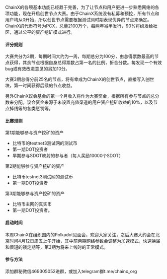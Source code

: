 ChainX的各项基本功能已经趋于完善，为了让节点和用户更进一步熟悉网络的各项功能，现在开启创世节点大赛。由于ChainX系统没有私募和预挖，所有节点和用户均从0开始，所以创世节点需要根据测试网时期表现优异的节点来确定。ChainX的代币符号为PCX，总量2100万个，每两年减半发行，90%将纷发给社区，通过公平的资产挖矿模式进行。

#### 评分规则

大赛共分为3期，每期时间大约为一周，每期总分为100分，由总得票数最高的节点获得，其余节点根据自身总得票数占第一名的比例，折合分数。每发现一个有效bug或有效改进意见的另加10分。

大赛3期总得分前25名的节点，将有幸成为ChainX的创世节点，直接写入创世块，第一时间获得后续的节点收益。

另外ChainX议会基金的第一个月收入将作为大赛奖金，根据所有参与节点的总分数来分配。议会资金来源于未设置充值渠道的用户资产挖矿收益的10%，以及节点掉线等的各类惩罚等。

#### 比赛规则

第1期能够参与资产挖矿的资产
* 比特币的testnet3测试网的测试币
* 第一期DOT投资者
* 早期参与SDOT映射的参与者（每人奖励10000个SDOT）

第2期能够参与资产挖矿的资产
* 比特币testnet3测试网的测试币
* 第一期DOT投资者

第3期能够参与资产挖矿的资产
* 比特币主网的真实币
* 第一期DOT投资者。

#### 启动时间

本周ChainX在组织国内的Polkadot见面会，欢迎大家关注，之后大赛大约会在北京时间4月12日周五上午开始，其中前两期网络参数会调整为加速模式，快速换届和很短的锁定期等，第3期为将来上线时的正常模式。

#### 参与方法

添加群秘微信469305052进群，或加入telegram群t.me/chainx_org